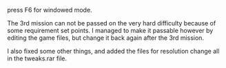 press F6 for windowed mode.

The 3rd mission can not be passed on the very hard difficulty because of some requirement set points.
I managed to make it passable however by editing the game files, but change it back again after the 3rd mission.

I also fixed some other things, and added the files for resolution change all in the tweaks.rar file.
